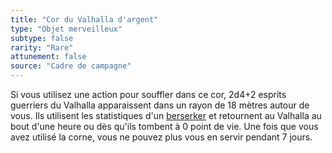 ```yaml
---
title: "Cor du Valhalla d'argent"
type: "Objet merveilleux"
subtype: false
rarity: "Rare"
attunement: false
source: "Cadre de campagne"
---
```

Si vous utilisez une action pour souffler dans ce cor, 2d4+2 esprits guerriers du Valhalla apparaissent dans un rayon de 18 mètres autour de vous. Ils utilisent les statistiques d'un [berserker](/bestiaire/berserker) et retournent au Valhalla au bout d'une heure ou dès qu'ils tombent à 0 point de vie. Une fois que vous avez utilisé la corne, vous ne pouvez plus vous en servir pendant 7 jours.
